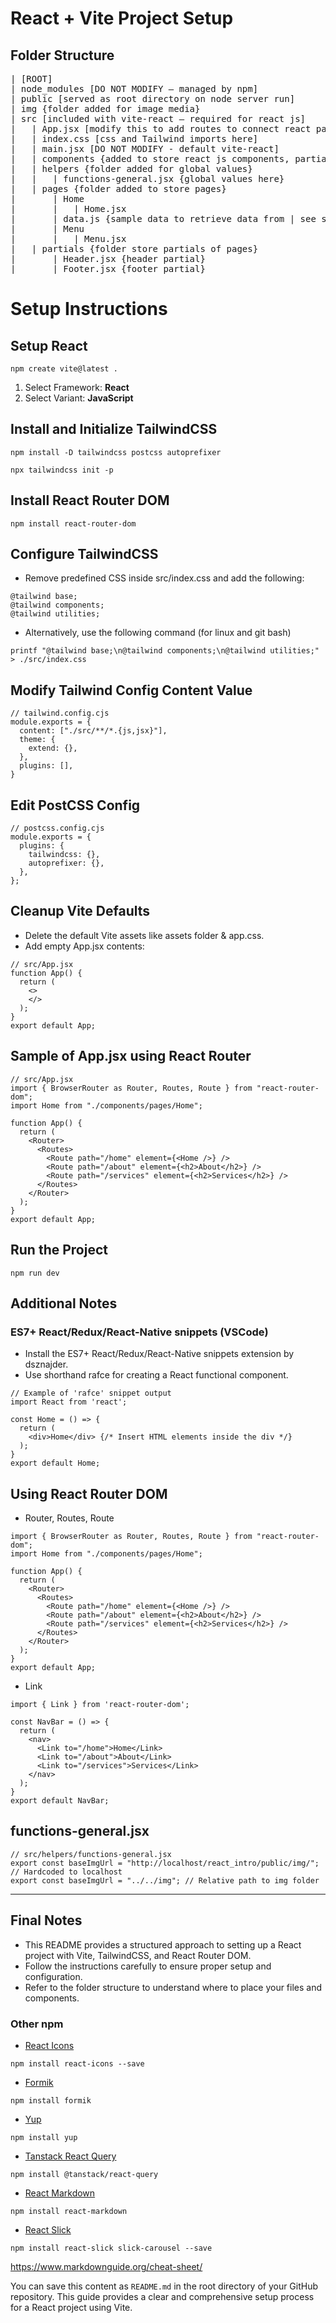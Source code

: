 # React + Vite Project Setup

## Folder Structure

<pre>
| [ROOT]
| node_modules [DO NOT MODIFY – managed by npm]
| public [served as root directory on node server run]
| img {folder added for image media}
| src [included with vite-react – required for react js]
|   | App.jsx [modify this to add routes to connect react pages]
|   | index.css [css and Tailwind imports here]
|   | main.jsx [DO NOT MODIFY - default vite-react]
|   | components {added to store react js components, partials & pages}
|   | helpers {folder added for global values}
|   |   | functions-general.jsx {global values here}
|   | pages {folder added to store pages}
|       | Home
|       |   | Home.jsx
|       | data.js {sample data to retrieve data from | see sample below}
|       | Menu
|       |   | Menu.jsx
|   | partials {folder store partials of pages}
|       | Header.jsx {header partial}
|       | Footer.jsx {footer partial}
</pre>


# Setup Instructions

## Setup React
```
npm create vite@latest .
```

1. Select Framework: **React**
2. Select Variant: **JavaScript**

## Install and Initialize TailwindCSS

```
npm install -D tailwindcss postcss autoprefixer
```

```
npx tailwindcss init -p
```
## Install React Router DOM

```
npm install react-router-dom
```

## Configure TailwindCSS
- Remove predefined CSS inside src/index.css and add the following:

```
@tailwind base;
@tailwind components;
@tailwind utilities;
```

- Alternatively, use the following command (for linux and git bash)
```
printf "@tailwind base;\n@tailwind components;\n@tailwind utilities;" > ./src/index.css
```

## Modify Tailwind Config Content Value

```
// tailwind.config.cjs
module.exports = {
  content: ["./src/**/*.{js,jsx}"],
  theme: {
    extend: {},
  },
  plugins: [],
}
```

## Edit PostCSS Config
```
// postcss.config.cjs
module.exports = {
  plugins: {
    tailwindcss: {},
    autoprefixer: {},
  },
};
```

## Cleanup Vite Defaults
- Delete the default Vite assets like assets folder & app.css.
- Add empty App.jsx contents:

```
// src/App.jsx
function App() {
  return (
    <>
    </>
  );
}
export default App;
```

## Sample of App.jsx using React Router
```
// src/App.jsx
import { BrowserRouter as Router, Routes, Route } from "react-router-dom";
import Home from "./components/pages/Home";

function App() {
  return (
    <Router>
      <Routes>
        <Route path="/home" element={<Home />} />
        <Route path="/about" element={<h2>About</h2>} />
        <Route path="/services" element={<h2>Services</h2>} />
      </Routes>
    </Router>
  );
}
export default App;
```
## Run the Project
```
npm run dev
```
## Additional Notes
### ES7+ React/Redux/React-Native snippets (VSCode)
- Install the ES7+ React/Redux/React-Native snippets extension by dsznajder.
- Use shorthand rafce for creating a React functional component.

```
// Example of 'rafce' snippet output
import React from 'react';

const Home = () => {
  return (
    <div>Home</div> {/* Insert HTML elements inside the div */}
  );
}
export default Home;
```

## Using React Router DOM
- Router, Routes, Route
```
import { BrowserRouter as Router, Routes, Route } from "react-router-dom";
import Home from "./components/pages/Home";

function App() {
  return (
    <Router>
      <Routes>
        <Route path="/home" element={<Home />} />
        <Route path="/about" element={<h2>About</h2>} />
        <Route path="/services" element={<h2>Services</h2>} />
      </Routes>
    </Router>
  );
}
export default App;
```
- Link
```
import { Link } from 'react-router-dom';

const NavBar = () => {
  return (
    <nav>
      <Link to="/home">Home</Link>
      <Link to="/about">About</Link>
      <Link to="/services">Services</Link>
    </nav>
  );
}
export default NavBar;
```

## functions-general.jsx
```
// src/helpers/functions-general.jsx
export const baseImgUrl = "http://localhost/react_intro/public/img/"; // Hardcoded to localhost
export const baseImgUrl = "../../img"; // Relative path to img folder
```

------
## Final Notes
- This README provides a structured approach to setting up a React project with Vite, TailwindCSS, and React Router DOM.
- Follow the instructions carefully to ensure proper setup and configuration.
- Refer to the folder structure to understand where to place your files and components.

### Other npm

- [React Icons](https://www.npmjs.com/package/react-icons)
```
npm install react-icons --save
```

- [Formik](https://www.npmjs.com/package/formik)
```
npm install formik
```

- [Yup](https://www.npmjs.com/package/yup)
```
npm install yup
```

- [Tanstack React Query](https://tanstack.com/query/v3/docs/framework/react/overview)
```
npm install @tanstack/react-query
```

- [React Markdown](https://www.npmjs.com/package/react-markdown)
```
npm install react-markdown
```

- [React Slick](https://react-slick.neostack.com/docs/get-started)
```
npm install react-slick slick-carousel --save
```

https://www.markdownguide.org/cheat-sheet/


> 
You can save this content as `README.md` in the root directory of your GitHub repository. This guide provides a clear and comprehensive setup process for a React project using Vite.














































